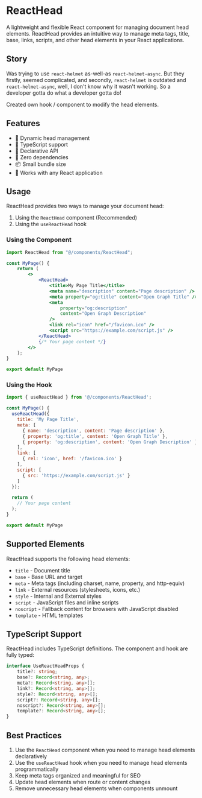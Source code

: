 # ReactHead

A lightweight and flexible React component for managing document head elements. ReactHead provides an intuitive way to manage meta tags, title, base, links, scripts, and other head elements in your React applications.

## Story

Was trying to use `react-helmet` as-well-as `react-helmet-async`. But they firstly, seemed complicated, and secondly, `react-helmet` is outdated and `react-helmet-async`, well, I don't know why it wasn't working. So a developer gotta do what a developer gotta do!

Created own hook / component to modify the head elements.

## Features

-   🔄 Dynamic head management
-   🎯 TypeScript support
-   🎨 Declarative API
-   🚀 Zero dependencies
-   📦 Small bundle size
-   🔌 Works with any React application

## Usage

ReactHead provides two ways to manage your document head:

1. Using the `ReactHead` component (Recommended)
2. Using the `useReactHead` hook

### Using the Component

```jsx
import ReactHead from "@/components/ReactHead";

const MyPage() {
    return (
        <>
            <ReactHead>
                <title>My Page Title</title>
                <meta name="description" content="Page description" />
                <meta property="og:title" content="Open Graph Title" />
                <meta
                    property="og:description"
                    content="Open Graph Description"
                />
                <link rel="icon" href="/favicon.ico" />
                <script src="https://example.com/script.js" />
            </ReactHead>
            {/* Your page content */}
        </>
    );
}

export default MyPage

```

### Using the Hook

```jsx
import { useReactHead } from '@/components/ReactHead';

const MyPage() {
  useReactHead({
    title: 'My Page Title',
    meta: [
      { name: 'description', content: 'Page description' },
      { property: 'og:title', content: 'Open Graph Title' },
      { property: 'og:description', content: 'Open Graph Description' }
    ],
    link: [
      { rel: 'icon', href: '/favicon.ico' }
    ],
    script: [
      { src: 'https://example.com/script.js' }
    ]
  });

  return (
    // Your page content
  );
}

export default MyPage
```

## Supported Elements

ReactHead supports the following head elements:

-   `title` - Document title
-   `base` - Base URL and target
-   `meta` - Meta tags (including charset, name, property, and http-equiv)
-   `link` - External resources (stylesheets, icons, etc.)
-   `style` - Internal and External styles
-   `script` - JavaScript files and inline scripts
-   `noscript` - Fallback content for browsers with JavaScript disabled
-   `template` - HTML templates

## TypeScript Support

ReactHead includes TypeScript definitions. The component and hook are fully typed:

```typescript
interface UseReactHeadProps {
    title?: string;
    base?: Record<string, any>;
    meta?: Record<string, any>[];
    link?: Record<string, any>[];
    style?: Record<string, any>[];
    script?: Record<string, any>[];
    noscript?: Record<string, any>[];
    template?: Record<string, any>[];
}
```

## Best Practices

1. Use the `ReactHead` component when you need to manage head elements declaratively
2. Use the `useReactHead` hook when you need to manage head elements programmatically
3. Keep meta tags organized and meaningful for SEO
4. Update head elements when route or content changes
5. Remove unnecessary head elements when components unmount
